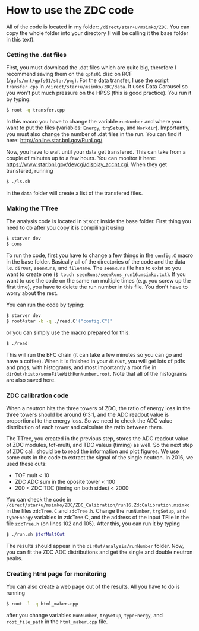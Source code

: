 # How to use the ZDC code

All of the code is located in my folder: `/direct/star+u/msimko/ZDC`. You can copy the whole folder into
your directory (I will be calling it the base folder in this text).

### Getting the .dat files

First, you must download the .dat files which are quite big, therefore I recommend saving them on
the `gpfs01` disc on RCF (`/gpfs/mnt/gpfs01/star/pwg`). For the data transfer, I use the script
`transfer.cpp` in `/direct/star+u/msimko/ZDC/data`. It uses Data Carousel so you won't put much
pressure on the HPSS (this is good practice). You run it by typing:
```sh
$ root -q transfer.cpp
```
In this macro you have to change the variable
`runNumber` and where you want to put the files (variables: `Energy`, `trgSetup`, and `Workdir`).
Importantly, you must also change the number of .dat files in the run. You can find it here: 
<http://online.star.bnl.gov/RunLog/>

Now, you have to wait until your data get transfered. This can take from a couple of minutes up to a few hours.
You can monitor it here:
<https://www.star.bnl.gov/devcgi/display_accnt.cgi>. When they get transfered, running
```sh
$ ./ls.sh
```
in the `data` folder will create a list of the transfered files.

### Making the TTree

The analysis code is located in `StRoot` inside the base folder. First thing you need to do after you
copy it is compiling it using
```sh
$ starver dev
$ cons
```
To run the code, first you have to change a few things in the `config.C` macro in the base folder. Basically all of the
directories of the code and the data i.e. `dirOut`, `seenRuns`, and `fileName`. The `seenRuns` file has to
exist so you want to create one (`$ touch seenRuns/seenRuns_run16.msimko.txt`). If you want to use the code
on the same run multiple times (e.g. you screw up the first time), you have to delete the run number in
this file. You don't have to worry
about the rest. 

You can run the code by typing:
```sh
$ starver dev
$ root4star -b -q ./read.C'("config.C")'
```
or you can simply use the macro prepared for this:
```sh
$ ./read
```
This will run the BFC chain (it can take a few minutes so you can go and have a coffee). When it is finished
in your `dirOut`, you will get lots of pdfs and pngs, with histograms, and most importantly a root file in
`dirOut/histo/someFileWithRunNumber.root`. Note that all of the histograms are also saved here.

### ZDC calibration code

When a neutron hits the three towers of ZDC, the ratio of energy loss in the three towers should be 
around 6:3:1, and the ADC readout value is proportional to the energy loss. So we need to check the ADC value 
distribution of each tower and calculate the ratio between them.

The TTree, you created in the previous step, stores the ADC readout value of ZDC modules, tof-multi, and
TDC valeus (timing) as well. 
So the next step of ZDC cali. 
should be to read the information and plot figures.
We use some cuts in the code to extract the signal of the single neutron. In 2016, we used these cuts:

* TOF mult < 10
* ZDC ADC sum in the oposite tower < 100
* 200 < ZDC TDC (timing on both sides) < 2000

You can check the code in `/direct/star+u/msimko/ZDC/ZDC_Calibration/run16.ZdcCalibration.msimko` in the files
`zdcTree.C` and `zdcTree.h`. Change the `runNumber`, `trgSetup`, and `typeEnergy` variables in zdcTree.C, and
the address of the input TFile in the file `zdcTree.h` (on lines 102 and 105). After this, you can run it by typing
```sh
$ ./run.sh $tofMultCut
```
The results should appear in the `dirOut/analysis/runNumber` folder. Now, you can fit the ZDC ADC distributions
and get the single and double neutron peaks. 

### Creating html page for monitoring

You can also create a web page out of the results. All you have to do is running
```sh
$ root -l -q html_maker.cpp
```
after you change variables `RunNumber`, `trgSetup`, `typeEnergy`, and `root_file_path` in the `html_maker.cpp` file.
